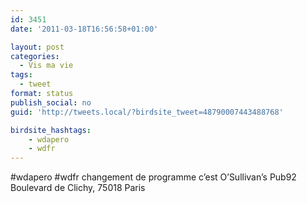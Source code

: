 ```yaml
---
id: 3451
date: '2011-03-18T16:56:58+01:00'

layout: post
categories:
  - Vis ma vie
tags:
  - tweet
format: status
publish_social: no
guid: 'http://tweets.local/?birdsite_tweet=48790007443488768'

birdsite_hashtags:
    - wdapero
    - wdfr
---
```


\#wdapero #wdfr changement de programme c’est O’Sullivan’s Pub92 Boulevard de Clichy, 75018 Paris